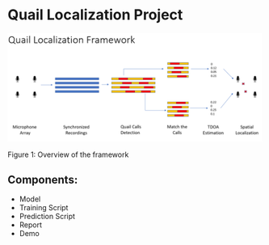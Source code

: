 # Quail Localization Project

![alt text](https://github.com/dnl2k/Mel_BiLSTM/blob/main/Figures/Quail_Localization_Framework.png)

Figure 1: Overview of the framework

## Components:

- Model
- Training Script
- Prediction Script
- Report
- Demo



